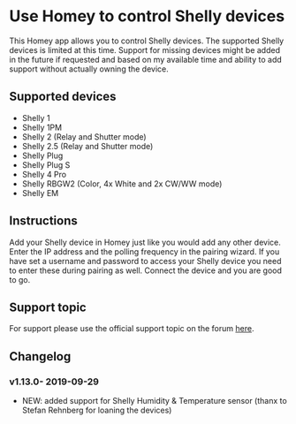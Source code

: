 # Use Homey to control Shelly devices
This Homey app allows you to control Shelly devices. The supported Shelly devices is limited at this time. Support for missing devices might be added in the future if requested and based on my available time and ability to add support without actually owning the device.

## Supported devices
* Shelly 1
* Shelly 1PM
* Shelly 2 (Relay and Shutter mode)
* Shelly 2.5 (Relay and Shutter mode)
* Shelly Plug
* Shelly Plug S
* Shelly 4 Pro
* Shelly RBGW2 (Color, 4x White and 2x CW/WW mode)
* Shelly EM

## Instructions
Add your Shelly device in Homey just like you would add any other device. Enter the IP address and the polling frequency in the pairing wizard. If you have set a username and password to access your Shelly device you need to enter these during pairing as well. Connect the device and you are good to go.

## Support topic
For support please use the official support topic on the forum [here](https://community.athom.com/t/765).

## Changelog
### v1.13.0- 2019-09-29
* NEW: added support for Shelly Humidity & Temperature sensor (thanx to Stefan Rehnberg for loaning the devices)
